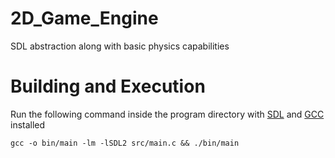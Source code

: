 # 2D_Game_Engine
SDL abstraction along with basic physics capabilities
# Building and Execution
Run the following command inside the program directory with [SDL](https://www.libsdl.org) and [GCC](https://gcc.gnu.org/) installed

`gcc -o bin/main -lm -lSDL2 src/main.c && ./bin/main`
